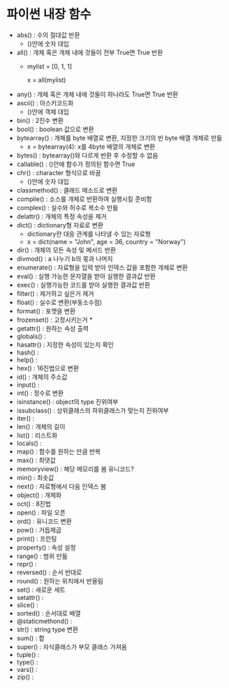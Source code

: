 # 파이썬 내장 함수
  * abs() : 수의 절대값 반환
    * ()안에 숫자 대입
  * all() : 개체 혹은 개체 내에 것들이 전부 True면 True 반환
    * mylist = [0, 1, 1]
      
      x = all(mylist)
  * any() : 개체 혹은 개체 내에 것들이 하나라도 True면 True 반환
  * ascii() : 아스키코드화
    * ()안에 객체 대입
  * bin() : 2진수 변환
  * bool() : boolean 값으로 변환
  * bytearray() : 개체를 byte 배열로 변환, 지정한 크기의 빈 byte 배열 개체로 만듦
    * x = bytearray(4): x를 4byte 배열의 개체로 변환
  * bytes() : bytearray()와 다르게 반환 후 수정할 수 없음
  * callable() : ()안에 함수가 정의된 함수면 True
  * chr() : character 형식으로 바꿈
    * ()안에 숫자 대입
  * classmethod() : 클래드 메소드로 변환
  * complie() : 소스를 개체로 반환하여 실행시킬 준비함
  * complex() : 실수와 허수로 복소수 만듦
  * delattr() : 개체의 특정 속성을 제거
  * dict() : dictionary형 자료로 변환
    * dictionary란 대응 관계를 나타낼 수 있는 자료형
    * x = dict(name = "John", age = 36, country = "Norway")
  * dir() : 개체의 모든 속성 및 메서드 반환
  * divmod() : a 나누기 b의 몫과 나머지
  * enumerate() : 자료형을 입력 받아 인덱스 값을 포함한 개체로 변환
  * eval() : 실행 가능한 문자열을 받아 실행한 결과값 반환
  * exec() : 실행가능한 코드를 받아 실행한 결과값 반환
  * filter() : 제거하고 싶은거 제거
  * float() : 실수로 변환(부동소수점)
  * format() : 포맷을 변환
  * frozenset() : 고정시키는거 *
  * getattr() : 원하는 속성 출력
  * globals() : 
  * hasattr() : 지정한 속성이 있는지 확인
  * hash() :
  * help() :
  * hex() : 16진법으로 변환
  * id() : 개체의 주소값
  * input() :
  * int() : 정수로 변환
  * isinstance() : object의 type 진위여부
  * issubclass() : 상위클래스의 하위클래스가 맞는지 진위여부
  * iter() :
  * len() : 개체의 길이
  * list() : 리스트화
  * locals() : 
  * map() : 함수를 원하는 만큼 반복
  * max() : 최댓값
  * memoryview() : 해당 메모리를 봄 유니코드?
  * min() : 최솟값
  * next() : 자료형에서 다음 인덱스 봄
  * object() : 개체화
  * oct() : 8진법
  * open() : 파일 오픈
  * ord() : 유니코드 변환
  * pow() : 거듭제곱
  * print() : 프린팅
  * property() : 속성 설정
  * range() : 범위 만듦
  * repr() :
  * reversed() : 순서 반대로
  * round() : 원하는 위치에서 반올림
  * set() : 새로운 세트
  * setattr() :
  * slice() :
  * sorted() : 순서대로 배열
  * @staticmethond() :
  * str() : string type 변환
  * sum() : 합
  * super() : 자식클래스가 부모 클래스 가져옴
  * tuple() :
  * type() :
  * vars() :
  * zip() :
